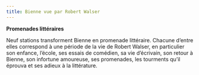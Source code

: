 ```yaml
---
title: Bienne vue par Robert Walser
---
```


**Promenades littéraires**

Neuf stations transforment Bienne en promenade littéraire. Chacune d’entre elles correspond à une période de la vie de Robert Walser, en particulier son enfance, l’école, ses essais de comédien, sa vie d’écrivain, son retour à Bienne, son infortune amoureuse, ses promenades, les tourments qu’il éprouva et ses adieux à la littérature.